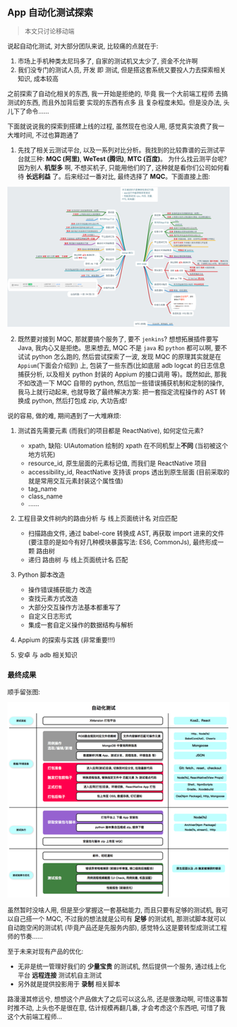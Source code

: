 ## App 自动化测试探索

> 本文只讨论移动端

说起自动化测试, 对大部分团队来说, 比较痛的点就在于:  

1. 市场上手机种类太尼玛多了, 自家的测试机又太少了, 资金不允许啊
2. 我们没专门的测试人员, 开发 即 测试, 但是搭这套系统又要投人力去探索相关知识, 成本较高

之前探索了自动化相关的东西, 我一开始是拒绝的, 毕竟 我一个大前端工程师 去搞测试的东西, 而且外加背后要 实现的东西有点多 且 复杂程度未知。但是没办法, 头儿下了命令......


下面就说说我的探索到搭建上线的过程, 虽然现在也没人用, 感觉真实浪费了我一大堆时间, 不过也算跑通了

1. 先找了相关云测试平台, 以及一系列对比分析。我找到的比较靠谱的云测试平台就三种: **MQC (阿里)**, **WeTest (腾讯)**, **MTC (百度)**。 为什么找云测平台呢? 因为别人 **机型多** 啊, 不想买机子, 只能用他们的了, 这种就是看你们公司如何看待 **长远利益** 了。后来经过一番对比, 最终选择了 **MQC**。下面直接上图:  

<img src='../assets/test_1.png' width="600" />

2. 既然要对接到 MQC, 那就要搞个服务了, 要不 `jenkins`? 想想拓展插件要写 Java, 我内心又是拒绝。思来想去, MQC 不是 `java` 和 `python` 都可以啊, 要不试试 python 怎么跑的, 然后尝试探索了一波, 发现 MQC 的原理其实就是在 `Appium`(下面会介绍到) 上, 包装了一些东西(比如底层 adb logcat 的日志信息捕获分析, 以及相关 python 封装的 Appium 的接口调用 等)。既然如此, 那我不如改造一下 MQC 自带的 python, 然后加一些错误捕获机制和定制的操作, 我马上就行动起来, 也就导致了最终解决方案: 把一套指定流程操作的 AST 转换成 python, 然后打包成 zip, 大功告成!

说的容易, 做的难, 期间遇到了一大堆麻烦:

1. 测试首先需要元素 (而我们的项目都是 ReactNative), 如何定位元素?
    - xpath, 缺陷: UIAutomation 绘制的 xpath 在不同机型上**不同** (当初被这个地方坑死)
    - resource_id, 原生层面的元素标记值, 而我们是 ReactNative 项目
    - accessibility_id, ReactNative 支持该 props 透出到原生层面 (目前采取的就是常用交互元素封装这个属性值)
    - tag_name
    - class_name
    - ......

2. 工程目录文件树内的路由分析 与 线上页面统计名 对应匹配
    - 扫描路由文件, 通过 babel-core 转换成 AST, 再获取 import 进来的文件 (要注意的是如今有好几种模块暴露写法: ES6, CommonJs), 最终形成一颗 路由树
    - 递归 路由树 与 线上页面统计名 匹配

3. Python 脚本改造
    - 操作错误捕获能力 改造
    - 查找元素方式改造
    - 大部分交互操作方法基本都重写了
    - 自定义日志形式
    - 集成一套自定义操作的数据结构与解析

4. Appium 的探索与实践 (非常重要!!!)
5. 安卓 与 adb 相关知识

### 最终成果

顺手留张图:

<img src='../assets/test_2.png' width="600" />

虽然暂时没啥人用, 但是至少掌握这一套基础能力, 而且只要有足够的测试机, 我可以自己搭一个 MQC, 不过我的想法就是公司有 **足够** 的测试机, 那测试脚本就可以自动跑空闲的测试机 (毕竟产品还是先服务内部), 感觉特么这是要转型成测试工程师的节奏......

至于未来对现有产品的优化:
- 无非是统一管理好我们的 **少量宝贵** 的测试机, 然后提供一个服务, 通过线上化平台 **远程连接** 测试机自主测试
- 另外就是提供投影用于 **录制** 相关脚本

路漫漫其修远兮, 想想这个产品做大了之后可以这么吊, 还是很激动啊, 可惜这事暂时推不动, 上头也不是很在意, 估计规模再翻几番, 才会考虑这个东西吧, 可惜了我这个大前端工程师...

